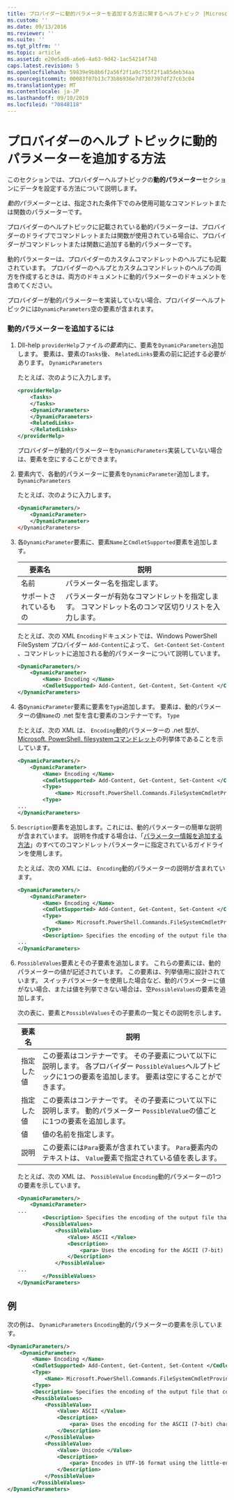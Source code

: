 ```yaml
---
title: プロバイダーに動的パラメーターを追加する方法に関するヘルプトピック |Microsoft Docs
ms.custom: ''
ms.date: 09/13/2016
ms.reviewer: ''
ms.suite: ''
ms.tgt_pltfrm: ''
ms.topic: article
ms.assetid: e20e5ad6-a6e6-4a63-9d42-1ac54214f748
caps.latest.revision: 5
ms.openlocfilehash: 59839e9b8b6f2a56f2f1a9c755f2f1a85deb34aa
ms.sourcegitcommit: 00083f07b13c73b86936e7d7307397df27c63c04
ms.translationtype: MT
ms.contentlocale: ja-JP
ms.lasthandoff: 09/10/2019
ms.locfileid: "70848118"
---
```

# <a name="how-to-add-dynamic-parameters-to-a-provider-help-topic"></a>プロバイダーのヘルプ トピックに動的パラメーターを追加する方法

このセクションでは、プロバイダーヘルプトピックの**動的パラメーター**セクションにデータを設定する方法について説明します。

*動的パラメーター*とは、指定された条件下でのみ使用可能なコマンドレットまたは関数のパラメーターです。

プロバイダーのヘルプトピックに記載されている動的パラメーターは、プロバイダーのドライブでコマンドレットまたは関数が使用されている場合に、プロバイダーがコマンドレットまたは関数に追加する動的パラメーターです。

動的パラメーターは、プロバイダーのカスタムコマンドレットのヘルプにも記載されています。 プロバイダーのヘルプとカスタムコマンドレットのヘルプの両方を作成するときは、両方のドキュメントに動的パラメーターのドキュメントを含めてください。

プロバイダーが動的パラメーターを実装していない場合、プロバイダーヘルプトピックには`DynamicParameters`空の要素が含まれます。

### <a name="to-add-dynamic-parameters"></a>動的パラメーターを追加するには

1. Dll-help `providerHelp`ファイル*の要素*内に、要素を`DynamicParameters`追加します。 要素は、要素の`Tasks`後、 `RelatedLinks`要素の前に記述する必要があります。 `DynamicParameters`

   たとえば、次のように入力します。

    ```xml
    <providerHelp>
        <Tasks>
        </Tasks>
        <DynamicParameters>
        </DynamicParameters>
        <RelatedLinks>
        </RelatedLinks>
    </providerHelp>
    ```

   プロバイダーが動的パラメーターを`DynamicParameters`実装していない場合は、要素を空にすることができます。

2. 要素内で、各動的パラメーターに要素を`DynamicParameter`追加します。 `DynamicParameters`

   たとえば、次のように入力します。

    ```xml
    <DynamicParameters/>
        <DynamicParameter>
        </DynamicParameter>
    </DynamicParameters>
    ```

3. 各`DynamicParameter`要素に、要素`Name`と`CmdletSupported`要素を追加します。

   |要素名|説明|
   |------------------|-----------------|
   |名前|パラメーター名を指定します。|
   |サポートされているもの|パラメーターが有効なコマンドレットを指定します。 コマンドレット名のコンマ区切りリストを入力します。|

   たとえば、次の XML `Encoding`ドキュメントでは、Windows PowerShell FileSystem プロバイダー `Add-Content`によって、 `Get-Content` `Set-Content` 、コマンドレットに追加される動的パラメーターについて説明しています。

    ```xml
    <DynamicParameters/>
        <DynamicParameter>
            <Name> Encoding </Name>
            <CmdletSupported> Add-Content, Get-Content, Set-Content </CmdletSupported>
    </DynamicParameters>

    ```

4. 各`DynamicParameter`要素に要素を`Type`追加します。 要素は、動的パラメーターの値`Name`の .net 型を含む要素のコンテナーです。 `Type`

   たとえば、次の XML は、 `Encoding`動的パラメーターの .net 型が、 [Microsoft. PowerShell. filesystemコマンドレット](/dotnet/api/microsoft.powershell.commands.filesystemcmdletproviderencoding)の列挙体であることを示しています。

    ```xml
    <DynamicParameters/>
        <DynamicParameter>
            <Name> Encoding </Name>
            <CmdletSupported> Add-Content, Get-Content, Set-Content </CmdletSupported>
            <Type>
                <Name> Microsoft.PowerShell.Commands.FileSystemCmdletProviderEncoding </Name>
            <Type>
    ...
    </DynamicParameters>
    ```

5. `Description`要素を追加します。これには、動的パラメーターの簡単な説明が含まれています。 説明を作成する場合は、「[パラメーター情報を追加する方法](./how-to-add-parameter-information.md)」のすべてのコマンドレットパラメーターに指定されているガイドラインを使用します。

   たとえば、次の XML には、 `Encoding`動的パラメーターの説明が含まれています。

    ```xml
    <DynamicParameters/>
        <DynamicParameter>
            <Name> Encoding </Name>
            <CmdletSupported> Add-Content, Get-Content, Set-Content </CmdletSupported>
            <Type>
                <Name> Microsoft.PowerShell.Commands.FileSystemCmdletProviderEncoding </Name>
            <Type>
            <Description> Specifies the encoding of the output file that contains the content. </Description>
    ...
    </DynamicParameters>
    ```

6. `PossibleValues`要素とその子要素を追加します。 これらの要素には、動的パラメーターの値が記述されています。 この要素は、列挙値用に設計されています。 スイッチパラメーターを使用した場合など、動的パラメーターに値がない場合、または値を列挙できない場合は、空`PossibleValues`の要素を追加します。

   次の表に、要素と`PossibleValues`その子要素の一覧とその説明を示します。

   |要素名|説明|
   |------------------|-----------------|
   |指定した値|この要素はコンテナーです。 その子要素について以下に説明します。 各プロバイダー `PossibleValues`ヘルプトピックに1つの要素を追加します。 要素は空にすることができます。|
   |指定した値|この要素はコンテナーです。 その子要素について以下に説明します。 動的パラメーター `PossibleValue`の値ごとに1つの要素を追加します。|
   |値|値の名前を指定します。|
   |説明|この要素には`Para`要素が含まれています。 `Para`要素内のテキストは、 `Value`要素で指定されている値を表します。|

   たとえば、次の XML は、 `PossibleValue` `Encoding`動的パラメーターの1つの要素を示しています。

    ```xml
    <DynamicParameters/>
        <DynamicParameter>
    ...
            <Description> Specifies the encoding of the output file that contains the content. </Description>
            <PossibleValues>
                <PossibleValue>
                    <Value> ASCII </Value>
                    <Description>
                        <para> Uses the encoding for the ASCII (7-bit) character set. </para>
                    </Description>
                </PossibleValue>
    ...
            </PossibleValues>
    </DynamicParameters>
    ```

## <a name="example"></a>例

次の例は、 `DynamicParameters` `Encoding`動的パラメーターの要素を示しています。

```xml
<DynamicParameters/>
    <DynamicParameter>
        <Name> Encoding </Name>
        <CmdletSupported> Add-Content, Get-Content, Set-Content </CmdletSupported>
        <Type>
            <Name> Microsoft.PowerShell.Commands.FileSystemCmdletProviderEncoding </Name>
        <Type>
        <Description> Specifies the encoding of the output file that contains the content. </Description>
        <PossibleValues>
            <PossibleValue>
                <Value> ASCII </Value>
                <Description>
                    <para> Uses the encoding for the ASCII (7-bit) character set. </para>
                </Description>
            </PossibleValue>
            <PossibleValue>
                <Value> Unicode </Value>
                <Description>
                    <para> Encodes in UTF-16 format using the little-endian byte order. </para>
                </Description>
            </PossibleValue>
        </PossibleValues>
</DynamicParameters>
```